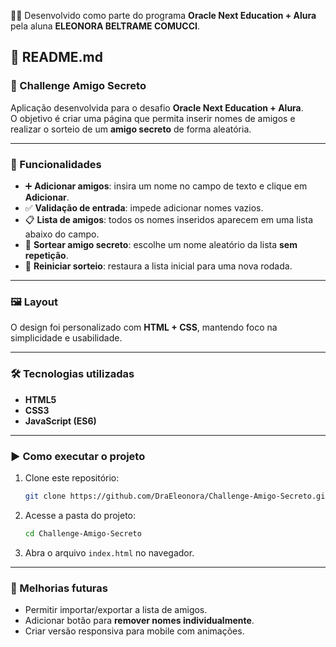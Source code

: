 👩‍💻 Desenvolvido como parte do programa **Oracle Next Education + Alura** pela aluna **ELEONORA BELTRAME COMUCCI**.

## 📄 README.md

### 🎁 Challenge Amigo Secreto

Aplicação desenvolvida para o desafio **Oracle Next Education + Alura**.  
O objetivo é criar uma página que permita inserir nomes de amigos e realizar o sorteio de um **amigo secreto** de forma aleatória.

---

### 🚀 Funcionalidades

- ➕ **Adicionar amigos**: insira um nome no campo de texto e clique em **Adicionar**.  
- ✅ **Validação de entrada**: impede adicionar nomes vazios.  
- 📋 **Lista de amigos**: todos os nomes inseridos aparecem em uma lista abaixo do campo.  
- 🎲 **Sortear amigo secreto**: escolhe um nome aleatório da lista **sem repetição**.  
- 🔄 **Reiniciar sorteio**: restaura a lista inicial para uma nova rodada.  

---

### 🖼️ Layout

O design foi personalizado com **HTML + CSS**, mantendo foco na simplicidade e usabilidade.

---

### 🛠️ Tecnologias utilizadas

- **HTML5**
- **CSS3**
- **JavaScript (ES6)**

---

### ▶️ Como executar o projeto

1. Clone este repositório:
   ```bash
   git clone https://github.com/DraEleonora/Challenge-Amigo-Secreto.git
   ```

2. Acesse a pasta do projeto:

   ```bash
   cd Challenge-Amigo-Secreto
   ```
3. Abra o arquivo `index.html` no navegador.

---

### 📌 Melhorias futuras

* Permitir importar/exportar a lista de amigos.
* Adicionar botão para **remover nomes individualmente**.
* Criar versão responsiva para mobile com animações.